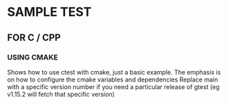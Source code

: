 # SAMPLE TEST
## FOR C / CPP
### USING CMAKE

Shows how to use ctest with cmake, just a basic example.
The emphasis is on how to configure the cmake variables and dependencies
Replace main with a specific version number if you need a particular release of gtest (eg v1.15.2 will fetch that specific version)
